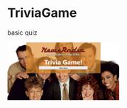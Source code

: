 # TriviaGame
basic quiz

<a href="https://manuel-padilla.github.io/TriviaGame/" target="_blank"><img src="https://github.com/Manuel-Padilla/TriviaGame/blob/master/assets/images/Snapshot.jpg" alt="Trivia Game" style="width: 50%; height: 50%;"></a>


